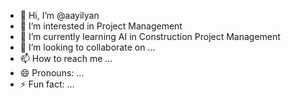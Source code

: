 - 👋 Hi, I’m @aayilyan
- 👀 I’m interested in Project Management 
- 🌱 I’m currently learning  AI in Construction Project Management 
- 💞️ I’m looking to collaborate on ...
- 📫 How to reach me ...
- 😄 Pronouns: ...
- ⚡ Fun fact: ...

<!---
aayilyan/aayilyan is a ✨ special ✨ repository because its `README.md` (this file) appears on your GitHub profile.
You can click the Preview link to take a look at your changes.
--->
